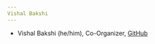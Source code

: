 ```yaml
---
Vishal Bakshi
---
```

 * Vishal Bakshi (he/him), Co-Organizer, [GitHub](https://github.com/vishalbakshi)